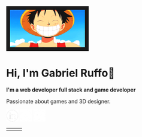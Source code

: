 <img src="./img/onepiece.gif" width="200" height="100" border="10"/>   

<h1> Hi, I'm Gabriel Ruffo👋</h1>   

**I'm a web developer full stack and game developer**  
   
Passionate about games and 3D designer.   

[<img src="./img/linkedin.png" width="32" height="32" />](https://www.linkedin.com/in/gabriel-eduardo-ruffo)   [<img src="./img/instagram.png" width="32" height="32" />](https://www.instagram.com/gabriel.eduardo.ruffo/)    [<img src="./img/facebook.png" width="32" height="32" />](https://www.facebook.com/gabriel.ruffo.14/)

<table>
<tr>
<td width=”33%”>
</td>
<td width=”33%”>
</td>
<td width=”33%”>
</td>
</tr>
</table>

